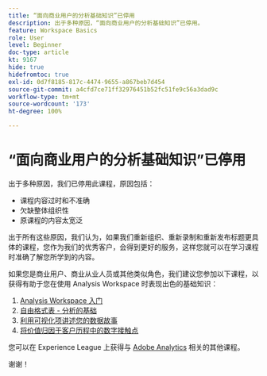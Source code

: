 ```yaml
---
title: “面向商业用户的分析基础知识”已停用
description: 出于多种原因，“面向商业用户的分析基础知识”已停用。
feature: Workspace Basics
role: User
level: Beginner
doc-type: article
kt: 9167
hide: true
hidefromtoc: true
exl-id: 0d7f8185-817c-4474-9655-a867beb7d454
source-git-commit: a4cfd7ce71ff32976451b52fc51fe9c56a3dad9c
workflow-type: tm+mt
source-wordcount: '173'
ht-degree: 100%

---
```


# “面向商业用户的分析基础知识”已停用

出于多种原因，我们已停用此课程，原因包括：

* 课程内容过时和不准确
* 欠缺整体组织性
* 原课程的内容太宽泛

出于所有这些原因，我们认为，如果我们重新组织、重新录制和重新发布标题更具体的课程，您作为我们的优秀客户，会得到更好的服务，这样您就可以在学习课程时准确了解您所学到的内容。

如果您是商业用户、商业从业人员或其他类似角色，我们建议您参加以下课程，以获得有助于您在使用 Analysis Workspace 时表现出色的基础知识：

1. [Analysis Workspace 入门](https://experienceleague.adobe.com/?lang=zh-hans&recommended=Analytics-U-1-2020.1.workspace)
1. [自由格式表 - 分析的基础](https://experienceleague.adobe.com/?lang=zh-hans&recommended=Analytics-U-1-2020.3)
1. [利用可视化项讲述您的数据故事](https://experienceleague.adobe.com/?lang=zh-hans&recommended=Analytics-U-1-2021.1.visualizations)
1. [将价值归因于客户历程中的数字接触点](https://experienceleague.adobe.com/?lang=zh-hans&recommended=Analytics-U-1-2020.2)

您可以在 Experience League 上获得与 [Adobe Analytics](https://experienceleague.adobe.com/?lang=zh-hans&recommended=Analytics-U-1-2020.1.workspace) 相关的其他课程。

谢谢！
